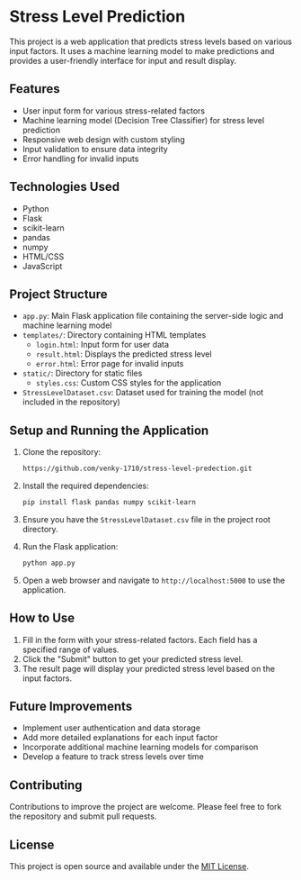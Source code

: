 # Stress Level Prediction

This project is a web application that predicts stress levels based on various input factors. It uses a machine learning model to make predictions and provides a user-friendly interface for input and result display.

## Features

- User input form for various stress-related factors
- Machine learning model (Decision Tree Classifier) for stress level prediction
- Responsive web design with custom styling
- Input validation to ensure data integrity
- Error handling for invalid inputs

## Technologies Used

- Python
- Flask
- scikit-learn
- pandas
- numpy
- HTML/CSS
- JavaScript

## Project Structure

- `app.py`: Main Flask application file containing the server-side logic and machine learning model
- `templates/`: Directory containing HTML templates
  - `login.html`: Input form for user data
  - `result.html`: Displays the predicted stress level
  - `error.html`: Error page for invalid inputs
- `static/`: Directory for static files
  - `styles.css`: Custom CSS styles for the application
- `StressLevelDataset.csv`: Dataset used for training the model (not included in the repository)

## Setup and Running the Application

1. Clone the repository:
   ```sh
   https://github.com/venky-1710/stress-level-predection.git
   ```
2. Install the required dependencies:
   ```sh
   pip install flask pandas numpy scikit-learn
   ```
3. Ensure you have the `StressLevelDataset.csv` file in the project root directory.

4. Run the Flask application:
   ```sh
   python app.py
   ```
5. Open a web browser and navigate to `http://localhost:5000` to use the application.

## How to Use

1. Fill in the form with your stress-related factors. Each field has a specified range of values.
2. Click the "Submit" button to get your predicted stress level.
3. The result page will display your predicted stress level based on the input factors.

## Future Improvements

- Implement user authentication and data storage
- Add more detailed explanations for each input factor
- Incorporate additional machine learning models for comparison
- Develop a feature to track stress levels over time

## Contributing

Contributions to improve the project are welcome. Please feel free to fork the repository and submit pull requests.

## License

This project is open source and available under the [MIT License](LICENSE).
